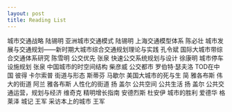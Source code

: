 ```yaml
---
layout: post
title: Reading List
---
```


城市交通战略 陆锡明
亚洲城市交通模式    陆锡明
上海交通模型体系    陈必壮
城市发展与交通规划——新时期大城市综合交通规划理论与实践    孔令斌
国际大城市带综合交通体系研究    陈雪明
公交优先    张泉
快速公交系统规划与设计    徐康明
城市停车设施规划    张泉
中国城市的时空间结构    柴彦威
公交都市    罗伯特·瑟夫洛
TOD在中国    彼得 卡尔索普
街道与形态    斯蒂芬 马歇尔
美国大城市的死与生    简 雅各布斯
伟大的街道    阿兰 雅各布斯
人性化的街道    扬 盖尔
公共空间 公共生活    扬 盖尔
公共交通运营，规划与经济    维奇克
精明增长指南    安德烈斯 杜安伊
城市的胜利    爱德华 格莱泽
城记    王军
采访本上的城市    王军